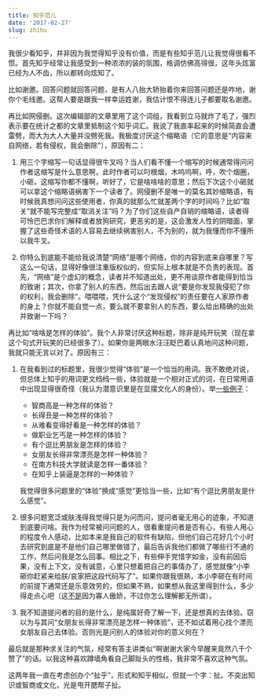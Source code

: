 ```yaml
---
title: 知乎范儿
date: '2017-02-27'
slug: zhihu
---
```


我很少看知乎，并非因为我觉得知乎没有价值，而是有些知乎范儿让我觉得很看不惯。首先知乎经常让我感受到一种浓浓的装的氛围，格调仿佛高得很，这年头炫富已经为人不齿，所以都转向炫知了。

比如谢邀。回答问题就回答问题，是有人八抬大轿抬着你来回答问题还是咋地，谢你个毛线邀。这帮人要是跟我一样幸运姓谢，我估计恨不得连儿子都要取名谢邀。

再比如网侵删。这次编辑部的文章里用了这个词组，我看到立马就炸了毛了，强烈表示要在统计之都的文章里抵制这个知乎词汇。我说了我直率起来的时候简直会遭雷劈，而大为大人大量并没劈死我。我极度讨厌这个缩略语（它的意思是“内容来自网络，若有侵权，我会删除”），原因有二：

1. 用三个字缩写一句话显得很牛叉吗？当人们看不懂一个缩写的时候通常得问问作者这缩写是什么意思啊，此时作者可以叼根烟，木呜呜啊，呼，吹个烟圈，小砸，这缩写你都不懂啊，听好了，它是啥啥啥的意思；然后下次这个小砸就可以拿这个缩略语祸害下一个读者了。网侵删不是唯一的莫名其妙缩略语，有时候我真想问问这些使用者，你真的就那么忙就差两个字的时间吗？比如“取关”就不能写完整成“取消关注”吗？为了你们这些自产自销的缩略语，读者得可怜巴巴求你们解释或者放狗研究，更恶劣的是，这会激发人性的阴暗面，掌握了这些奇怪术语的人容易去继续祸害别人，不为别的，就为我懂而你不懂所以我牛叉。

1. 你特么到底能不能给我说清楚“网络”是哪个网络，你的内容到底来自哪里？写这么一句话，显得好像很注重版权似的，但实际上根本就是不负责的表现。首先，“网络”是个虚幻的概念，读者并不知道出处，更不用谈原作者能得到恰当的致谢；其次，你拿了别人的东西，然后出去跟人说“要是你发现我侵犯了你的权利，我会删除”。喂喂喂，凭什么这个“发现侵权”的责任要在人家原作者的身上？你就不能自觉一点，要么就不要拿别人的东西，要么给出精确的出处并致谢一下吗？

再比如“啥啥是怎样的体验”。我个人非常讨厌这种标题，除非是纯开玩笑（现在拿这个句式开玩笑的已经很多了）。如果你是两眼水汪汪眨巴着认真地问这种问题，我就只能无言以对了。原因有三：

1. 在我看到过的标题里，我很少觉得“体验”是一个恰当的用词。我不敢绝对说，但总体上知乎的用词更文绉绉一些，体验就是一个相对正式的词，在日常用语中出现显得很奇怪（我认为潜意识里是在显摆文化人的身份）。举[一些例子](https://www.douban.com/note/468106925/)：

    - 智商高是一种怎样的体验？
    - 长得丑是一种怎样的体验？
    - 从难看变得好看是一种怎样的体验？
    - 做职业乞丐是一种怎样的体验？
    - 有个逗比男朋友是怎样的体验？
    - 女朋友长得非常漂亮是怎样一种体验？
    - 在南方科技大学就读是怎样一番体验？
    - 在知乎上装逼是怎样的一种体验？
    
    我觉得很多问题里的“体验”换成“感觉”更恰当一些，比如“有个逗比男朋友是什么感觉”。

1. 很多问题宽泛或肤浅得我觉得只是为问而问，提问者毫无用心的迹象，不知道到底要问啥。我作为经常被问问题的人，很看重提问者是否有心，有些人用心的程度令人感动，比如本来是我自己的软件有缺陷，但他们自己花好几个小时去研究到底是不是他们自己哪里做错了，最后告诉我他们都做了哪些行不通的工作，然后问我是怎么回事。相比之下，有些伸手党惜字如金，没有前因后果，没有上下文，没有诚意，心里只想着把自己的事情办了，感觉就像“小李砸你赶紧来给朕/哀家把这段代码写了”。如果你跟我很熟，本小李砸在有时间的前提下通常还是乐意效劳的，但如果不熟，如果想从我这里得到什么，多少得走点心吧（这[不是](/cn/2015/10/software-nanny/)因为寡人傲娇，不过你怎么理解都无所谓）。

1. 我不知道提问者的目的是什么，是纯属好奇了解一下，还是想真的去体验。窃以为与其问“女朋友长得非常漂亮是怎样一种体验”，还不如试着用心找个漂亮女朋友自己去体验。否则光是问别人的体验对你的意义何在？

最后就是那种求关注的气氛，经常有答主讲类似“啊谢谢大家今早醒来竟然八千个赞了”的话。以我这种喜欢蹲墙角看自己脚趾头的性格，我非常不喜欢这种气氛。

这两年我一直在考虑创办个“扯乎”，形式和知乎相似，但就一个字：扯。不突出知识或智商或文化，光是甩开腮帮子扯。

